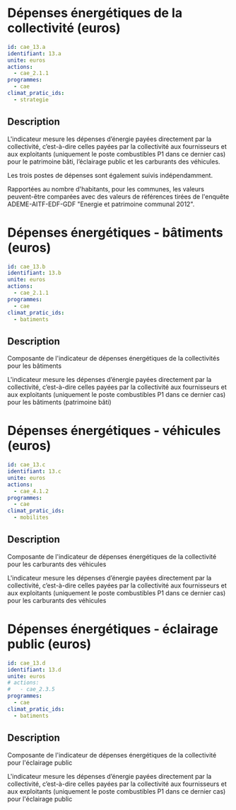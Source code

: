 # Dépenses énergétiques de la collectivité (euros)
```yaml
id: cae_13.a
identifiant: 13.a
unite: euros
actions:
  - cae_2.1.1
programmes:
  - cae
climat_pratic_ids:
  - strategie
```
## Description
L'indicateur mesure les dépenses d’énergie payées directement par la collectivité, c’est-à-dire celles payées par la collectivité aux fournisseurs et aux exploitants (uniquement le poste combustibles P1 dans ce dernier cas) pour le patrimoine bâti, l’éclairage public et les carburants des véhicules.

Les trois postes de dépenses sont également suivis indépendamment.

Rapportées au nombre d'habitants, pour les communes, les valeurs peuvent-être comparées avec des valeurs de références  tirées de l'enquête ADEME-AITF-EDF-GDF "Energie et patrimoine communal 2012".




# Dépenses  énergétiques - bâtiments (euros)
```yaml
id: cae_13.b
identifiant: 13.b
unite: euros
actions:
  - cae_2.1.1
programmes:
  - cae
climat_pratic_ids:
  - batiments
```
## Description
Composante de l'indicateur de dépenses énergétiques de la collectivités pour les bâtiments

L'indicateur mesure les dépenses d’énergie payées directement par la collectivité, c’est-à-dire celles payées par la collectivité aux fournisseurs et aux exploitants (uniquement le poste combustibles P1 dans ce dernier cas) pour les bâtiments (patrimoine bâti)




# Dépenses énergétiques - véhicules (euros)
```yaml
id: cae_13.c
identifiant: 13.c
unite: euros
actions:
  - cae_4.1.2
programmes:
  - cae
climat_pratic_ids:
  - mobilites
```
## Description
Composante de l'indicateur de dépenses énergétiques de la collectivité pour les carburants des véhicules

L'indicateur mesure les dépenses d’énergie payées directement par la collectivité, c’est-à-dire celles payées par la collectivité aux fournisseurs et aux exploitants (uniquement le poste combustibles P1 dans ce dernier cas) pour les carburants des véhicules




# Dépenses énergétiques - éclairage public  (euros)
```yaml
id: cae_13.d
identifiant: 13.d
unite: euros
# actions:
#   - cae_2.3.5
programmes:
  - cae
climat_pratic_ids:
  - batiments
```
## Description
Composante de l'indicateur de dépenses énergétiques de la collectivité pour l'éclairage public

L'indicateur mesure les dépenses d’énergie payées directement par la collectivité, c’est-à-dire celles payées par la collectivité aux fournisseurs et aux exploitants (uniquement le poste combustibles P1 dans ce dernier cas)  pour l'éclairage public




